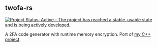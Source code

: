 ## twofa-rs
[![Project Status: Active – The project has reached a stable, usable state and is being actively developed.](https://www.repostatus.org/badges/latest/active.svg)](https://www.repostatus.org/#active)  

A 2FA code generator with runtime memory encryption. Port of [my C++ project](https://github.com/pratyush3757/MyAuth).
